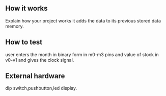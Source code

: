 <!---

This file is used to generate your project datasheet. Please fill in the information below and delete any unused
sections.

You can also include images in this folder and reference them in the markdown. Each image must be less than
512 kb in size, and the combined size of all images must be less than 1 MB.
-->

## How it works
Explain how your project works
it adds the data to its previous stored data memory.

## How to test

user enters the month in binary form in m0-m3 pins and value of stock in v0-v1 and gives the clock signal.

## External hardware

dip switch,pushbutton,led display.
